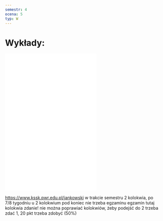 ```yaml
---
semestr: 4
ocena: 5
typ: W
---
```


# Wykłady:
![](/Notatki/Semestr%204/Bazy%20danych%201/Wykłady/Bazy_Danych_Slajdy_W2-W7.pdf)
![](/Notatki/Semestr%204/Bazy%20danych%201/Wykłady/aioBD1_1.pdf)
![](/Notatki/Semestr%204/Bazy%20danych%201/Wykłady/2%20kolos%20-%20scalone%20wykłady.pdf)

https://www.kssk.pwr.edu.pl/jankowski
w trakcie semestru 2 kolokwia, po 7/8 tygodniu u 2 kolokwium pod koniec nie trzeba egzaminu
egzamin tutaj
kolokwia zdanie!
nie można poprawiać kolokwiów, żeby podejść do 2 trzeba zdać 1, 20 pkt trzeba zdobyć (50%)